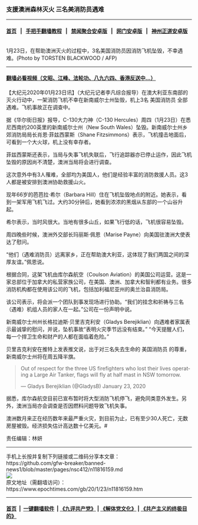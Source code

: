### 支援澳洲森林灭火 三名美消防员遇难
------------------------

#### [首页](https://github.com/gfw-breaker/banned-news1/blob/master/README.md) &nbsp;&nbsp;|&nbsp;&nbsp; [手把手翻墙教程](https://github.com/gfw-breaker/guides/wiki) &nbsp;&nbsp;|&nbsp;&nbsp; [禁闻聚合安卓版](https://github.com/gfw-breaker/bn-android) &nbsp;&nbsp;|&nbsp;&nbsp; [网门安卓版](https://github.com/oGate2/oGate) &nbsp;&nbsp;|&nbsp;&nbsp; [神州正道安卓版](https://github.com/SzzdOgate/update) 



<div><img alt="" class="aligncenter wp-post-image" src="https://i.epochtimes.com/assets/uploads/2020/01/000_Hkg2095346-600x400.jpg"/>
<div class="red16 caption">
 <p>
  1月23日，在帮助澳洲灭火的过程中，3名美国消防员因消防飞机坠毁，不幸遇难。(Photo by TORSTEN BLACKWOOD / AFP)
 </p>
</div>
</div><hr/>

#### [翻墙必看视频（文昭、江峰、法轮功、八九六四、香港反送中...）](http://167.172.214.107/home.html)

<div><p>
 【大纪元2020年01月23日讯】（大纪元记者李凡综合报导）在澳大利亚东南部的灭火行动中，一架消防飞机不幸在新南威尔士州坠毁，机上3名
 <ok href="https://www.epochtimes.com/gb/tag/%E7%BE%8E%E5%9B%BD%E6%B6%88%E9%98%B2%E5%91%98.html">
  美国消防员
 </ok>
 全部遇难。飞机事故正在调查中。
</p>
<p>
 据《华尔街日报》报导，C-130大力神（C-130 Hercules）周四（1月23日）在悉尼西南约200英里的新南威尔士州（New South Wales）坠毁。新南威尔士州乡郊消防局局长肖恩·菲兹西蒙斯（Shane Fitzsimmons）表示，飞机撞击地面后，可看到一个大火球，机上没有幸存者。
</p>
<p>
 菲兹西蒙斯还表示，当局与失事飞机失联后，飞行追踪器亦已停止运作，因此飞机坠毁的原因尚不清楚，澳洲当局将会进行调查。
</p>
<p>
 这次意外中有3人罹难，全部均为美国人，他们是经验丰富的消防救援人员。这3人都是被安排到澳洲协助救援山火。
</p>
<p>
 现年66岁的芭芭拉·希尔（Barbara Hill）住在飞机坠毁地点的附近。她表示，看到一架军用飞机飞过。大约30分钟后，她看到浓浓的黑烟从东部的一个山谷升起。
</p>
<p>
 希尔表示，当时风很大。当地有很多山丘，如果飞行低的话，飞机很容易坠毁。
</p>
<p>
 周四晚些时候，澳洲外交部长玛丽斯·佩恩（Marise Payne）向美国驻澳洲大使表达了慰问。
</p>
<p>
 “他们（遇难消防员）远离家乡，正在帮助澳大利亚，这体现了我们两国之间的深厚友谊。”佩恩说。
</p>
<p>
 根据合同，这架飞机由库尔森航空（Coulson Aviation）的美国公司运营。这是一家总部位于加拿大的私营家族公司，在美国、澳洲、加拿大和智利都有业务。很多消防机构都在使用该公司的飞机，包括加利福尼亚州的奥兰治县消防局。
</p>
<p>
 该公司表示，将会派一个团队到事发现场进行协助。“我们的挂念和祈祷与三名（遇难）机组人员的家人在一起。”公司在一份声明中说。
</p>
<p>
 新南威尔士州州长格拉迪斯·贝里吉克利安（Gladys Berejiklian）向遇难者家属表示最诚挚的慰问，并说，坠机事故“表明火灾季节远没有结束。” “今天提醒人们，每一个捍卫生命和财产的人都在面临着危险。”
</p>
<p>
 贝里吉克利安在推特上发表推文说，出于对三名失去生命的
 <ok href="https://www.epochtimes.com/gb/tag/%E7%BE%8E%E5%9B%BD%E6%B6%88%E9%98%B2%E5%91%98.html">
  美国消防员
 </ok>
 的尊重，新南威尔士州将在周五降半旗。
</p>
<p>
 <center>
 </center>
</p>
<blockquote class="twitter-tweet" data-lang="en">
 <p dir="ltr" lang="en">
  Out of respect for the three US firefighters who lost their lives operating a Large Air Tanker, flags will fly at half mast in NSW tomorrow.
 </p>
 <p>
  — Gladys Berejiklian (@GladysB)
  <ok href="https://twitter.com/GladysB/status/1220232762109464576?ref_src=twsrc%5Etfw">
   January 23, 2020
  </ok>
 </p>
</blockquote>
<p>
</p>
<p>
 据悉，库尔森航空目前已宣布暂时将大型消防飞机停飞，避免同类意外发生。另外，澳洲当局亦会调查是否因燃料问题导致飞机失事。
</p>
<p>
 澳洲数月来正在经历数年来最严重火灾，到目前为止，已有至少30人死亡，无数房屋被毁。经济损失估计高达数十亿美元。#
</p>
<p>
 责任编辑：林妍
</p>
</div>
<hr/>
手机上长按并复制下列链接或二维码分享本文章：<br/>
https://github.com/gfw-breaker/banned-news1/blob/master/pages/nsc412/n11816159.md <br/>
<a href='https://github.com/gfw-breaker/banned-news1/blob/master/pages/nsc412/n11816159.md'><img src='https://github.com/gfw-breaker/banned-news1/blob/master/pages/nsc412/n11816159.md.png'/></a> <br/>
原文地址（需翻墙访问）：https://www.epochtimes.com/gb/20/1/23/n11816159.htm


------------------------
#### [首页](https://github.com/gfw-breaker/banned-news1/blob/master/README.md) &nbsp;|&nbsp; [一键翻墙软件](https://github.com/gfw-breaker/nogfw/blob/master/README.md) &nbsp;| [《九评共产党》](https://github.com/gfw-breaker/9ping.md/blob/master/README.md#九评之一评共产党是什么) | [《解体党文化》](https://github.com/gfw-breaker/jtdwh.md/blob/master/README.md) | [《共产主义的终极目的》](https://github.com/gfw-breaker/gczydzjmd.md/blob/master/README.md)


<img src='http://gfw-breaker.win/banned-news/pages/nsc412/n11816159.md' width='0px' height='0px'/>